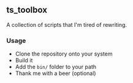 ## ts_toolbox ##
A collection of scripts that I'm tired of rewriting.

### Usage ###
- Clone the repository onto your system
- Build it
- Add the `bin/` folder to your path
- Thank me with a beer (optional)
